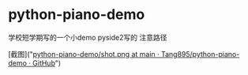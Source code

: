 # python-piano-demo

学校短学期写的一个小demo
pyside2写的
注意路径

[截图]("[python-piano-demo/shot.png at main · Tang895/python-piano-demo · GitHub](https://github.com/Tang895/python-piano-demo/blob/main/shot.png)")
